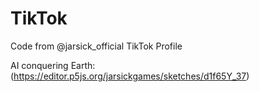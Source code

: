 # TikTok
Code from @jarsick_official TikTok Profile

AI conquering Earth: (https://editor.p5js.org/jarsickgames/sketches/d1f65Y_37)

